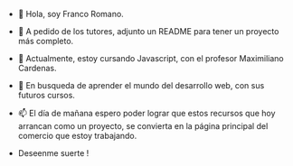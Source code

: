- 👋 Hola, soy Franco Romano. 
- 👀 A pedido de los tutores, adjunto un README para tener un proyecto más completo. 
- 🌱 Actualmente, estoy cursando Javascript, con el profesor Maximiliano Cardenas.
- 💞️ En busqueda de aprender el mundo del desarrollo web, con sus futuros cursos. 
- 📫 El día de mañana espero poder lograr que estos recursos que hoy arrancan como un proyecto, se convierta en la página principal del comercio que estoy trabajando.

- Deseenme suerte !
